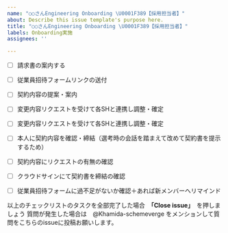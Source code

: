 ```yaml
---
name: "○○さんEngineering Onboarding \U0001F389【採用担当者】"
about: Describe this issue template's purpose here.
title: "○○さんEngineering Onboarding \U0001F389【採用担当者】"
labels: Onboarding実施
assignees: ''

---
```


- [ ] 請求書の案内する
- [ ] 従業員招待フォームリンクの送付

- [ ] 契約内容の提案・案内
- [ ] 変更内容リクエストを受けて各SHと連携し調整・確定
- [ ]  変更内容リクエストを受けて各SHと連携し調整・確定
- [ ] 本人に契約内容を確認・締結（選考時の会話を踏まえて改めて契約書を提示するため）
- [ ] 契約内容にリクエストの有無の確認
- [ ] クラウドサインにて契約書を締結の確認
- [ ]  従業員招待フォームに過不足がないか確認＋あれば新メンバーへリマインド

以上のチェックリストのタスクを全部完了した場合　**「Close issue」**　を押しましょう
質問が発生した場合は　@Khamida-schemeverge をメンションして質問をこちらのissueに投稿お願いします。

